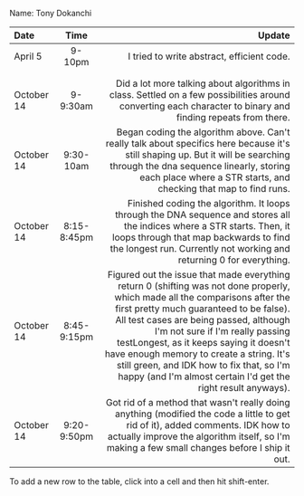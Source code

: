Name: Tony Dokanchi

| Date       |    Time     |                                                                                                                                                                                                                                                                                                                                                                                                                                                     Update |
|:-----------|:-----------:|-----------------------------------------------------------------------------------------------------------------------------------------------------------------------------------------------------------------------------------------------------------------------------------------------------------------------------------------------------------------------------------------------------------------------------------------------------------:|
| April 5    |   9-10pm    |                                                                                                                                                                                                                                                                                                                                                                                                                 I tried to write abstract, efficient code. |
|            |             |                                                                                                                                                                                                                                                                                                                                                                                                                                                            |
|            |             |                                                                                                                                                                                                                                                                                                                                                                                                                                                            |
| October 14 |  9-9:30am   |                                                                                                                                                                                                                                                                                                Did a lot more talking about algorithms in class. Settled on a few possibilities around converting each character to binary and finding repeats from there. |
| October 14 |  9:30-10am  |                                                                                                                                                                                                             Began coding the algorithm above. Can't really talk about specifics here because it's still shaping up. But it will be searching through the dna sequence linearly, storing each place where a STR starts, and checking that map to find runs. |
| October 14 | 8:15-8:45pm |                                                                                                                                                                                                                   Finished coding the algorithm. It loops through the DNA sequence and stores all the indices where a STR starts. Then, it loops through that map backwards to find the longest run. Currently not working and returning 0 for everything. |
| October 14 | 8:45-9:15pm | Figured out the issue that made everything return 0 (shifting was not done properly, which made all the comparisons after the first pretty much guaranteed to be false). All test cases are being passed, although I'm not sure if I'm really passing testLongest, as it keeps saying it doesn't have enough memory to create a string. It's still green, and IDK how to fix that, so I'm happy (and I'm almost certain I'd get the right result anyways). |
| October 14 | 9:20-9:50pm |                                                                                                                                                                                                                             Got rid of a method that wasn't really doing anything (modified the code a little to get rid of it), added comments. IDK how to actually improve the algorithm itself, so I'm making a few small changes before I ship it out. |


To add a new row to the table, click into a cell and then hit shift-enter.